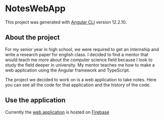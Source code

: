 # NotesWebApp

This project was generated with [Angular CLI](https://github.com/angular/angular-cli) version 12.2.10.

## About the project

For my senior year in high school, we were required to get an internship and write a research paper for english class. I decided to find a mentor that would teach me more about the computer science field because I look to study the field deeper in university. My mentor teaches me how to make a web application using the Angular framework and TypeScript.

The project we decided to work on is a web application to take notes. Here you can see all the code for that application and the history of the code.

## Use the application

Currently the [web application](https://noteswebapp-1c059.firebaseapp.com) is hosted on [Firebase](https://firebase.google.com/)
